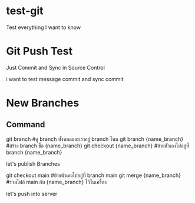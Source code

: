 # test-git
Test everything I want to know

# Git Push Test
Just Commit and Sync in Source Control

i want to test message commit and sync commit

# New Branches
## Command
git branch                  #ดู branch ทั้งหมดและเราอยู่ branch ไหน
git branch {name_branch}    #สร้าง branch ชื่อ {name_branch}
git checkout {name_branch}  #ย้ายตัวเองไปอยู่ที่ branch {name_branch}

let's publish Branches

git checkout main           #ย้ายตัวเองไปอยู่ที่ branch main
git merge {name_branch}     #รวมไฟล์ main กับ {name_branch} ไว้ในเครื่อง

let's push into server


